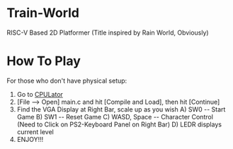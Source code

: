 # Train-World
RISC-V Based 2D Platformer (Title inspired by Rain World, Obviously)

# How To Play
For those who don't have physical setup:
1. Go to [CPULator](https://cpulator.01xz.net/?sys=rv32-de1soc)
2. [File --> Open] main.c and hit [Compile and Load], then hit [Continue]
3. Find the VGA Display at Right Bar, scale up as you wish
 A) SW0 -- Start Game
 B) SW1 -- Reset Game
 C) WASD, Space -- Character Control (Need to Click on PS2-Keyboard Panel on Right Bar)
 D) LEDR displays current level
8. ENJOY!!!
